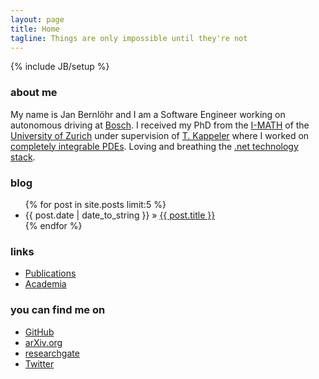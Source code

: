 ```yaml
---
layout: page
title: Home
tagline: Things are only impossible until they're not
---
```

{% include JB/setup %}

### about me

My name is Jan Bernlöhr and I am a Software Engineer working on autonomous driving at [Bosch](https://www.bosch.com). I received my PhD from the [I-MATH](http://math.uzh.ch) of the [University of Zurich](http://www.uzh.ch) under supervision of [T. Kappeler](https://www.math.uzh.ch/index.php?id=professur&L=&key1=113&key2=&key3=&keySemId=) where I worked on [completely integrable PDEs](academia). Loving and breathing the [.net technology stack](https://www.microsoft.com/net).


### blog

<ul class="posts">
  {% for post in site.posts limit:5 %}
    <li><span>{{ post.date | date_to_string }}</span> &raquo; <a href="{{ BASE_PATH }}{{ post.url }}">{{ post.title }}</a></li>
  {% endfor %}
</ul>

### links
- [Publications](academia/publications)
- [Academia](academia)

### you can find me on
- [GitHub](https://github.com/janbernloehr)
- [arXiv.org](https://arxiv.org/a/molnar_j_1.html)
- [researchgate](https://www.researchgate.net/profile/Jan_Cornelius_Molnar)
- [Twitter](https://twitter.com/janmnet)
